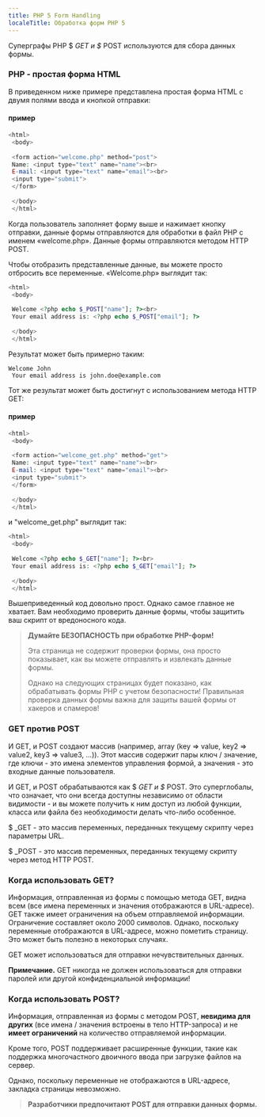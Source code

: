 ```yaml
---
title: PHP 5 Form Handling
localeTitle: Обработка форм PHP 5
---
```

Суперграфы PHP $ _GET и $_ POST используются для сбора данных формы.

### PHP - простая форма HTML

В приведенном ниже примере представлена ​​простая форма HTML с двумя полями ввода и кнопкой отправки:

#### пример

```php
<html> 
 <body> 
 
 <form action="welcome.php" method="post"> 
 Name: <input type="text" name="name"><br> 
 E-mail: <input type="text" name="email"><br> 
 <input type="submit"> 
 </form> 
 
 </body> 
 </html> 
```

Когда пользователь заполняет форму выше и нажимает кнопку отправки, данные формы отправляются для обработки в файл PHP с именем «welcome.php». Данные формы отправляются методом HTTP POST.

Чтобы отобразить представленные данные, вы можете просто отбросить все переменные. «Welcome.php» выглядит так:

```php
<html> 
 <body> 
 
 Welcome <?php echo $_POST["name"]; ?><br> 
 Your email address is: <?php echo $_POST["email"]; ?> 
 
 </body> 
 </html> 
```

Результат может быть примерно таким:
```
Welcome John 
 Your email address is john.doe@example.com 
```

Тот же результат может быть достигнут с использованием метода HTTP GET:

#### пример

```php
<html> 
 <body> 
 
 <form action="welcome_get.php" method="get"> 
 Name: <input type="text" name="name"><br> 
 E-mail: <input type="text" name="email"><br> 
 <input type="submit"> 
 </form> 
 
 </body> 
 </html> 
```

и "welcome\_get.php" выглядит так:

```php
<html> 
 <body> 
 
 Welcome <?php echo $_GET["name"]; ?><br> 
 Your email address is: <?php echo $_GET["email"]; ?> 
 
 </body> 
 </html> 
```

Вышеприведенный код довольно прост. Однако самое главное не хватает. Вам необходимо проверить данные формы, чтобы защитить ваш скрипт от вредоносного кода.

> **Думайте БЕЗОПАСНОСТЬ при обработке PHP-форм!**
> 
> Эта страница не содержит проверки формы, она просто показывает, как вы можете отправлять и извлекать данные формы.
> 
> Однако на следующих страницах будет показано, как обрабатывать формы PHP с учетом безопасности! Правильная проверка данных формы важна для защиты вашей формы от хакеров и спамеров!

### GET против POST

И GET, и POST создают массив (например, array (key => value, key2 => value2, key3 => value3, ...)). Этот массив содержит пары ключ / значение, где ключи - это имена элементов управления формой, а значения - это входные данные пользователя.

И GET, и POST обрабатываются как $ _GET и $_ POST. Это суперглобалы, что означает, что они всегда доступны независимо от области видимости - и вы можете получить к ним доступ из любой функции, класса или файла без необходимости делать что-либо особенное.

$ \_GET - это массив переменных, переданных текущему скрипту через параметры URL.

$ \_POST - это массив переменных, переданных текущему скрипту через метод HTTP POST.

### Когда использовать GET?

Информация, отправленная из формы с помощью метода GET, видна всем (все имена переменных и значения отображаются в URL-адресе). GET также имеет ограничения на объем отправляемой информации. Ограничение составляет около 2000 символов. Однако, поскольку переменные отображаются в URL-адресе, можно пометить страницу. Это может быть полезно в некоторых случаях.

GET может использоваться для отправки нечувствительных данных.

**Примечание.** GET никогда не должен использоваться для отправки паролей или другой конфиденциальной информации!

### Когда использовать POST?

Информация, отправленная из формы с методом POST, **невидима для других** (все имена / значения встроены в тело HTTP-запроса) и не **имеет ограничений** на количество отправляемой информации.

Кроме того, POST поддерживает расширенные функции, такие как поддержка многочастного двоичного ввода при загрузке файлов на сервер.

Однако, поскольку переменные не отображаются в URL-адресе, закладка страницы невозможно.

> **Разработчики предпочитают POST для отправки данных формы.**